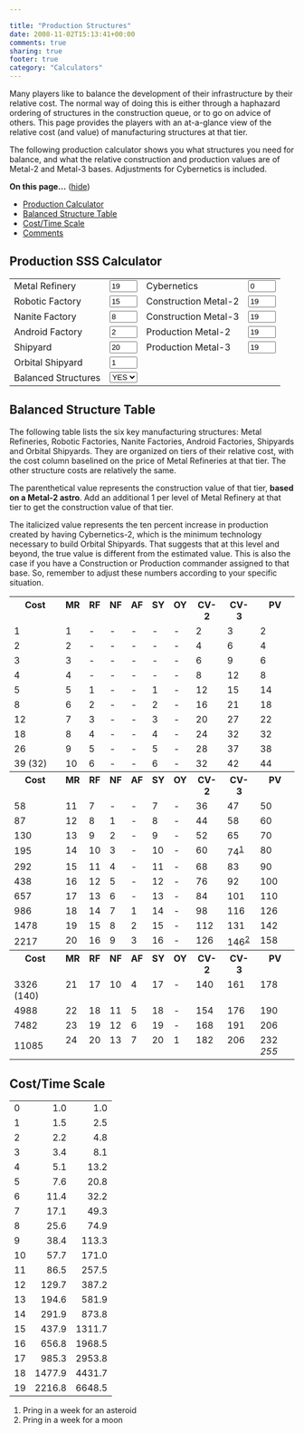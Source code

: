 ```yaml
---

title: "Production Structures"
date: 2008-11-02T15:13:41+00:00
comments: true
sharing: true
footer: true
category: "Calculators"
---
```


Many players like to balance the development of their infrastructure by
their relative cost. The  normal way of doing this is either through a
haphazard ordering of structures in the construction queue, or to go on
advice of others. This page provides the players with an at-a-glance
view of the relative cost (and value) of manufacturing structures at
that tier.

The following production calculator shows you what structures you need
for balance, and what the relative construction and production values
are of Metal-2 and Metal-3 bases. Adjustments for Cybernetics is
included.

<div class="toc">
  <a name="toc" id="toc"></a><b>On this page&#8230;</b> (<a id="tocidtog" href="javascript:toggle('tocid');">hide</a>)<ul class="toc" id="tocid"><li><a href="#toc1">Production Calculator</a></li><li><a href="#toc2">Balanced Structure Table</a></li><li><a href="#toc3">Cost/Time Scale</a></li><li><a href="#toc4">Comments</a></li></ul></div>

<h2><a name="toc1" id="toc1"></a>Production SSS Calculator</h2>

<form id="prod" method="post">
<table class="table table-condensed"><tr>
  <td> Metal Refinery </td>
  <td> <input type="text" name="MF" value="19" id="MF" class="form-control col-xs-2" size="3" /> </td>
  <td> Cybernetics </td>
  <td> <input type="text" name="CY" value="0" id="CY" class="form-control col-xs-2" size="3" /> </td>
</tr>
<tr>
  <td> Robotic Factory </td>
  <td> <input type="text" name="RF" value="15" id="RF" class="form-control col-xs-2" size="3" /> </td>
  <td> Construction Metal-2 </td>
  <td> <input type="text" name="CM2" value="19" id="CM2" class="form-control col-xs-2" size="3" /> </td>
</tr>
<tr>
  <td> Nanite Factory </td>
  <td> <input type="text" name="NF" value="8" id="NF" class="form-control col-xs-2" size="3" /> </td>
  <td> Construction Metal-3 </td>
  <td> <input type="text" name="CM3" value="19" id="CM3" class="form-control col-xs-2" size="3" /> </td>
</tr>
<tr>
  <td> Android Factory </td>
  <td> <input type="text" name="AF" value="2" id="AF" class="form-control col-xs-2" size="3" /> </td>
  <td> Production Metal-2 </td>
  <td> <input type="text" name="PM2" value="19" id="PM2" class="form-control col-xs-2" size="3" /> </td>
</tr>
<tr>
  <td> Shipyard </td>
  <td> <input type="text" name="SY" value="20" id="SY" class="form-control col-xs-2" size="3" /> </td>
  <td> Production Metal-3 </td>
  <td> <input type="text" name="PM3" value="19" id="PM3" class="form-control col-xs-2" size="3" /> </td>
</tr>
<tr>
  <td> Orbital Shipyard </td>
  <td> <input type="text" name="OSY" value="1" id="OSY" class="form-control col-xs-2" size="3" /> </td>
</tr>
<tr>
  <td> Balanced Structures </td>
  <td>
    <select name="BAL" id="balanced" class="form-control col-xs-2">
      <option value="1" selected="selected">YES</option>
      <option value="0">NO</option>
    </select>
  </td>
</tr>
</table>
</form>

<h2><a name="toc2" id="toc2"></a>Balanced Structure Table</h2>

The following table lists the six key manufacturing structures: Metal Refineries, Robotic Factories, Nanite Factories, Android Factories, Shipyards and Orbital Shipyards. They are organized on tiers of their relative cost, with the cost column baselined on the price of Metal Refineries at that tier. The other structure costs are relatively the same.

<div class="note">

The parenthetical value represents the construction value of that tier,
**based on a Metal-2 astro**. Add an additional 1 per level of Metal
Refinery at that tier to get the construction value of that tier.
</div>

The italicized value represents the ten percent increase in production
created by having Cybernetics-2, which is the minimum technology
necessary to build Orbital Shipyards. That suggests that at this level
and beyond, the true value is different from the estimated value. This
is also the case if you have a Construction or Production commander
assigned to that base. So, remember to adjust these numbers according to
your specific situation.

<table class="table table-condensed table-hover"><tr>
  <th valign="top">Cost </th>
  <th valign="top">MR </th>
  <th valign="top">RF </th>
  <th valign="top">NF </th>
  <th valign="top">AF </th>
  <th valign="top">SY </th>
  <th valign="top">OY </th>
  <th valign="top">CV-2 </th>
  <th valign="top">CV-3 </th>
  <th valign="top">PV </th>
</tr>
<tr>
  <td>1 </td>
  <td class="MR" valign="top">1 </td>
  <td class="RF" valign="top">- </td>
  <td class="NF" valign="top">- </td>
  <td class="AF" valign="top">- </td>
  <td class="SY" valign="top">- </td>
  <td class="OY" valign="top">- </td>
  <td class="CV" valign="top">2 </td>
  <td class="CV" valign="top">3 </td>
  <td class="PV" valign="top">2 </td>
</tr>
<tr>
  <td>2 </td>
  <td class="MR" valign="top">2 </td>
  <td class="RF" valign="top">- </td>
  <td class="NF" valign="top">- </td>
  <td class="AF" valign="top">- </td>
  <td class="SY" valign="top">- </td>
  <td class="OY" valign="top">- </td>
  <td class="CV" valign="top">4 </td>
  <td class="CV" valign="top">6 </td>
  <td class="PV" valign="top">4 </td>
</tr>
<tr>
  <td>3 </td>
  <td class="MR" valign="top">3 </td>
  <td class="RF" valign="top">- </td>
  <td class="NF" valign="top">- </td>
  <td class="AF" valign="top">- </td>
  <td class="SY" valign="top">- </td>
  <td class="OY" valign="top">- </td>
  <td class="CV" valign="top">6 </td>
  <td class="CV" valign="top">9 </td>
  <td class="PV" valign="top">6 </td>
</tr>
<tr>
  <td>4 </td>
  <td class="MR" valign="top">4 </td>
  <td class="RF" valign="top">- </td>
  <td class="NF" valign="top">- </td>
  <td class="AF" valign="top">- </td>
  <td class="SY" valign="top">- </td>
  <td class="OY" valign="top">- </td>
  <td class="CV" valign="top">8 </td>
  <td class="CV" valign="top">12 </td>
  <td class="PV" valign="top">8 </td>
</tr>
<tr>
  <td>5 </td>
  <td class="MR" valign="top">5 </td>
  <td class="RF" valign="top">1 </td>
  <td class="NF" valign="top">- </td>
  <td class="AF" valign="top">- </td>
  <td class="SY" valign="top">1 </td>
  <td class="OY" valign="top">- </td>
  <td class="CV" valign="top">12 </td>
  <td class="CV" valign="top">15 </td>
  <td class="PV" valign="top">14 </td>
</tr>
<tr>
  <td>8 </td>
  <td class="MR" valign="top">6 </td>
  <td class="RF" valign="top">2 </td>
  <td class="NF" valign="top">- </td>
  <td class="AF" valign="top">- </td>
  <td class="SY" valign="top">2 </td>
  <td class="OY" valign="top">- </td>
  <td class="CV" valign="top">16 </td>
  <td class="CV" valign="top">21 </td>
  <td class="PV" valign="top">18 </td>
</tr>
<tr>
  <td>12 </td>
  <td class="MR" valign="top">7 </td>
  <td class="RF" valign="top">3 </td>
  <td class="NF" valign="top">- </td>
  <td class="AF" valign="top">- </td>
  <td class="SY" valign="top">3 </td>
  <td class="OY" valign="top">- </td>
  <td class="CV" valign="top">20 </td>
  <td class="CV" valign="top">27 </td>
  <td class="PV" valign="top">22 </td>
</tr>
<tr>
  <td>18 </td>
  <td class="MR" valign="top">8 </td>
  <td class="RF" valign="top">4 </td>
  <td class="NF" valign="top">- </td>
  <td class="AF" valign="top">- </td>
  <td class="SY" valign="top">4 </td>
  <td class="OY" valign="top">- </td>
  <td class="CV" valign="top">24 </td>
  <td class="CV" valign="top">32 </td>
  <td class="PV" valign="top">32 </td>
</tr>
<tr>
  <td>26 </td>
  <td class="MR" valign="top">9 </td>
  <td class="RF" valign="top">5 </td>
  <td class="NF" valign="top">- </td>
  <td class="AF" valign="top">- </td>
  <td class="SY" valign="top">5 </td>
  <td class="OY" valign="top">- </td>
  <td class="CV" valign="top">28 </td>
  <td class="CV" valign="top">37 </td>
  <td class="PV" valign="top">38 </td>
</tr>
<tr>
  <td>39 (32) </td>
  <td class="MR" valign="top">10 </td>
  <td class="RF" valign="top">6 </td>
  <td class="NF" valign="top">- </td>
  <td class="AF" valign="top">- </td>
  <td class="SY" valign="top">6 </td>
  <td class="OY" valign="top">- </td>
  <td class="CV" valign="top">32 </td>
  <td class="CV" valign="top">42 </td>
  <td class="PV" valign="top">44 </td>
</tr>
<tr>
  <th valign="top">Cost </th>
  <th valign="top">MR </th>
  <th valign="top">RF </th>
  <th valign="top">NF </th>
  <th valign="top">AF </th>
  <th valign="top">SY </th>
  <th valign="top">OY </th>
  <th valign="top">CV-2 </th>
  <th valign="top">CV-3 </th>
  <th valign="top">PV </th>
</tr>
<tr>
  <td>58 </td>
  <td class="MR" valign="top">11 </td>
  <td class="RF" valign="top">7 </td>
  <td class="NF" valign="top">- </td>
  <td class="AF" valign="top">- </td>
  <td class="SY" valign="top">7 </td>
  <td class="OY" valign="top">- </td>
  <td class="CV" valign="top">36 </td>
  <td class="CV" valign="top">47 </td>
  <td class="PV" valign="top">50 </td>
</tr>
<tr>
  <td>87 </td>
  <td class="MR" valign="top">12 </td>
  <td class="RF" valign="top">8 </td>
  <td class="NF" valign="top">1 </td>
  <td class="AF" valign="top">- </td>
  <td class="SY" valign="top">8 </td>
  <td class="OY" valign="top">- </td>
  <td class="CV" valign="top">44 </td>
  <td class="CV" valign="top">58 </td>
  <td class="PV" valign="top">60 </td>
</tr>
<tr>
  <td>130 </td>
  <td class="MR" valign="top">13 </td>
  <td class="RF" valign="top">9 </td>
  <td class="NF" valign="top">2 </td>
  <td class="AF" valign="top">- </td>
  <td class="SY" valign="top">9 </td>
  <td class="OY" valign="top">- </td>
  <td class="CV" valign="top">52 </td>
  <td class="CV" valign="top">65 </td>
  <td class="PV" valign="top">70 </td>
</tr>
<tr>
  <td>195 </td>
  <td class="MR" valign="top">14 </td>
  <td class="RF" valign="top">10 </td>
  <td class="NF" valign="top">3 </td>
  <td class="AF" valign="top">- </td>
  <td class="SY" valign="top">10 </td>
  <td class="OY" valign="top">- </td>
  <td class="CV" valign="top">60 </td>
  <td class="CV" valign="top">74<sup><a href="#fn-1">1</a></sup> </td>
  <td class="PV" valign="top">80 </td>
</tr>
<tr>
  <td>292 </td>
  <td class="MR" valign="top">15 </td>
  <td class="RF" valign="top">11 </td>
  <td class="NF" valign="top">4 </td>
  <td class="AF" valign="top">- </td>
  <td class="SY" valign="top">11 </td>
  <td class="OY" valign="top">- </td>
  <td class="CV" valign="top">68 </td>
  <td class="CV" valign="top">83 </td>
  <td class="PV" valign="top">90 </td>
</tr>
<tr>
  <td>438 </td>
  <td class="MR" valign="top">16 </td>
  <td class="RF" valign="top">12 </td>
  <td class="NF" valign="top">5 </td>
  <td class="AF" valign="top">- </td>
  <td class="SY" valign="top">12 </td>
  <td class="OY" valign="top">- </td>
  <td class="CV" valign="top">76 </td>
  <td class="CV" valign="top">92 </td>
  <td class="PV" valign="top">100 </td>
</tr>
<tr>
  <td>657 </td>
  <td class="MR" valign="top">17 </td>
  <td class="RF" valign="top">13 </td>
  <td class="NF" valign="top">6 </td>
  <td class="AF" valign="top">- </td>
  <td class="SY" valign="top">13 </td>
  <td class="OY" valign="top">- </td>
  <td class="CV" valign="top">84 </td>
  <td class="CV" valign="top">101 </td>
  <td class="PV" valign="top">110 </td>
</tr>
<tr>
  <td>986 </td>
  <td class="MR" valign="top">18 </td>
  <td class="RF" valign="top">14 </td>
  <td class="NF" valign="top">7 </td>
  <td class="AF" valign="top">1 </td>
  <td class="SY" valign="top">14 </td>
  <td class="OY" valign="top">- </td>
  <td class="CV" valign="top">98 </td>
  <td class="CV" valign="top">116 </td>
  <td class="PV" valign="top">126 </td>
</tr>
<tr>
  <td>1478 </td>
  <td class="MR" valign="top">19 </td>
  <td class="RF" valign="top">15 </td>
  <td class="NF" valign="top">8 </td>
  <td class="AF" valign="top">2 </td>
  <td class="SY" valign="top">15 </td>
  <td class="OY" valign="top">- </td>
  <td class="CV" valign="top">112 </td>
  <td class="CV" valign="top">131 </td>
  <td class="PV" valign="top">142 </td>
</tr>
<tr>
  <td>2217 </td>
  <td class="MR" valign="top">20 </td>
  <td class="RF" valign="top">16 </td>
  <td class="NF" valign="top">9 </td>
  <td class="AF" valign="top">3 </td>
  <td class="SY" valign="top">16 </td>
  <td class="OY" valign="top">- </td>
  <td class="CV" valign="top">126 </td>
  <td class="CV" valign="top">146<sup><a href="#fn-2">2</a></sup> </td>
  <td class="PV" valign="top">158 </td>
</tr>
<tr>
  <th valign="top">Cost</th>
  <th valign="top">MR </th>
  <th valign="top">RF </th>
  <th valign="top">NF </th>
  <th valign="top">AF </th>
  <th valign="top">SY </th>
  <th valign="top">OY </th>
  <th valign="top">CV-2 </th>
  <th valign="top">CV-3 </th>
  <th valign="top">PV </th>
</tr>
<tr>
  <td>3326 (140) </td>
  <td class="MR" valign="top">21 </td>
  <td class="RF" valign="top">17 </td>
  <td class="NF" valign="top">10 </td>
  <td class="AF" valign="top">4 </td>
  <td class="SY" valign="top">17 </td>
  <td class="OY" valign="top">- </td>
  <td class="CV" valign="top">140 </td>
  <td class="CV" valign="top">161 </td>
  <td class="PV" valign="top">178 </td>
</tr>
<tr>
  <td>4988 </td>
  <td class="MR" valign="top">22 </td>
  <td class="RF" valign="top">18 </td>
  <td class="NF" valign="top">11 </td>
  <td class="AF" valign="top">5 </td>
  <td class="SY" valign="top">18 </td>
  <td class="OY" valign="top">- </td>
  <td class="CV" valign="top">154 </td>
  <td class="CV" valign="top">176 </td>
  <td class="PV" valign="top">190 </td>
</tr>
<tr>
  <td>7482 </td>
  <td class="MR" valign="top">23 </td>
  <td class="RF" valign="top">19 </td>
  <td class="NF" valign="top">12 </td>
  <td class="AF" valign="top">6 </td>
  <td class="SY" valign="top">19 </td>
  <td class="OY" valign="top">- </td>
  <td class="CV" valign="top">168 </td>
  <td class="CV" valign="top">191 </td>
  <td class="PV" valign="top">206 </td>
</tr>
<tr>
  <td>11085 </td>
  <td class="MR" valign="top">24 </td>
  <td class="RF" valign="top">20 </td>
  <td class="NF" valign="top">13 </td>
  <td class="AF" valign="top">7 </td>
  <td class="SY" valign="top">20 </td>
  <td class="OY" valign="top">1 </td>
  <td class="CV" valign="top">182 </td>
  <td class="CV" valign="top">206 </td>
  <td class="PV" valign="top">232 <em>255</em> </td>
</tr>
</table>

<h2><a name="toc3" id="toc3"></a>Cost/Time Scale</h2>
<table class="table table-condensed table-hover">
  <tr><td>0</td><td align="right">1.0</td><td align="right">1.0</td></tr>
  <tr><td>1</td><td align="right">1.5</td><td align="right">2.5</td></tr>
  <tr><td>2</td><td align="right">2.2</td><td align="right">4.8</td></tr>
  <tr><td>3</td><td align="right">3.4</td><td align="right">8.1</td></tr>
  <tr><td>4</td><td align="right">5.1</td><td align="right">13.2</td></tr>
  <tr><td>5</td><td align="right">7.6</td><td align="right">20.8</td></tr>
  <tr><td>6</td><td align="right">11.4</td><td align="right">32.2</td></tr>
  <tr><td>7</td><td align="right">17.1</td><td align="right">49.3</td></tr>
  <tr><td>8</td><td align="right">25.6</td><td align="right">74.9</td></tr>
  <tr><td>9</td><td align="right">38.4</td><td align="right">113.3</td></tr>
  <tr><td>10</td><td align="right">57.7</td><td align="right">171.0</td></tr>
  <tr><td>11</td><td align="right">86.5</td><td align="right">257.5</td></tr>
  <tr><td>12</td><td align="right">129.7</td><td align="right">387.2</td></tr>
  <tr><td>13</td><td align="right">194.6</td><td align="right">581.9</td></tr>
  <tr><td>14</td><td align="right">291.9</td><td align="right">873.8</td></tr>
  <tr><td>15</td><td align="right">437.9</td><td align="right">1311.7</td></tr>
  <tr><td>16</td><td align="right">656.8</td><td align="right">1968.5</td></tr>
  <tr><td>17</td><td align="right">985.3</td><td align="right">2953.8</td></tr>
  <tr><td>18</td><td align="right">1477.9</td><td align="right">4431.7</td></tr>
  <tr><td>19</td><td align="right">2216.8</td><td align="right">6648.5</td></tr>
</table>

<div id="footnotes">
<ol><li><a name="fn-1" id="fn-1"></a>  Pring in a week for an asteroid
</li><li><a name="fn-2" id="fn-2"></a>  Pring in a week for a moon
</li></ol></div>